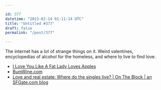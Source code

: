 ```yaml
---

id: 377
datetime: "2013-02-14 01:11:14 UTC"
title: "Untitled #377"
draft: false
permalink: "/post/377"

---
```


The internet has a lot of strange things on it. Weird valentines, encyclopedias of alcohol for the homeless, and where to live to find love. 

 
 * [I Love You Like A Fat Lady Loves Apples](http://iloveyoulikeafatladylovesapples.com/)
 * [BumWine.com](http://www.bumwine.com/)
 * [Love and real estate: Where do the singles live? | On The Block | an SFGate.com blog](http://blog.sfgate.com/ontheblock/2013/02/12/love-and-real-estate/)



